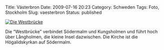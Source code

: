 Title: Västerbron
Date: 2009-07-16 20:23
Category: Schweden
Tags: Foto, Stockholm
Slug: vaesterbron
Status: published

[![Die
Westbrücke](/pic/vasterbron_s.jpg "Die Westbrücke")](/pic/vasterbron_l.jpg)

Die “Westbrücke” verbindet Södermalm und Kungsholmen und führt hoch über
Långholmen, die kleine Insel dazwischen. Die Kirche ist die
Högalidskyrkan auf Södermalm.

